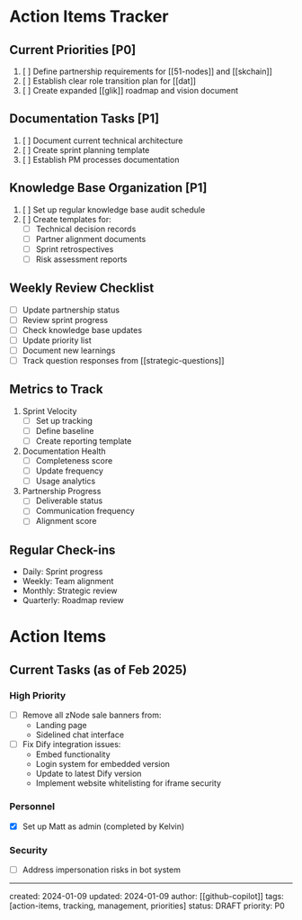 # Action Items Tracker

## Current Priorities [P0]
1. [ ] Define partnership requirements for [[51-nodes]] and [[skchain]]
2. [ ] Establish clear role transition plan for [[dat]]
3. [ ] Create expanded [[glik]] roadmap and vision document

## Documentation Tasks [P1]
1. [ ] Document current technical architecture
2. [ ] Create sprint planning template
3. [ ] Establish PM processes documentation

## Knowledge Base Organization [P1]
1. [ ] Set up regular knowledge base audit schedule
2. [ ] Create templates for:
   - [ ] Technical decision records
   - [ ] Partner alignment documents
   - [ ] Sprint retrospectives
   - [ ] Risk assessment reports

## Weekly Review Checklist
- [ ] Update partnership status
- [ ] Review sprint progress
- [ ] Check knowledge base updates
- [ ] Update priority list
- [ ] Document new learnings
- [ ] Track question responses from [[strategic-questions]]

## Metrics to Track
1. Sprint Velocity
   - [ ] Set up tracking
   - [ ] Define baseline
   - [ ] Create reporting template

2. Documentation Health
   - [ ] Completeness score
   - [ ] Update frequency
   - [ ] Usage analytics

3. Partnership Progress
   - [ ] Deliverable status
   - [ ] Communication frequency
   - [ ] Alignment score

## Regular Check-ins
- Daily: Sprint progress
- Weekly: Team alignment
- Monthly: Strategic review
- Quarterly: Roadmap review

# Action Items

## Current Tasks (as of Feb 2025)

### High Priority
- [ ] Remove all zNode sale banners from:
  - Landing page
  - Sidelined chat interface
- [ ] Fix Dify integration issues:
  - Embed functionality
  - Login system for embedded version
  - Update to latest Dify version
  - Implement website whitelisting for iframe security

### Personnel
- [x] Set up Matt as admin (completed by Kelvin)

### Security
- [ ] Address impersonation risks in bot system

---
created: 2024-01-09
updated: 2024-01-09
author: [[github-copilot]]
tags: [action-items, tracking, management, priorities]
status: DRAFT
priority: P0